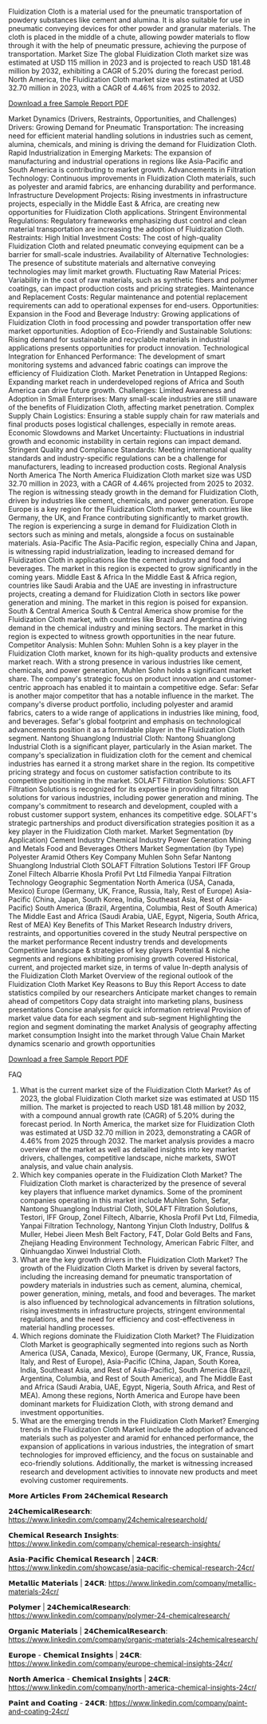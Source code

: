 Fluidization Cloth is a material used for the pneumatic transportation of powdery substances like cement and alumina. It is also suitable for use in pneumatic conveying devices for other powder and granular materials. The cloth is placed in the middle of a chute, allowing powder materials to flow through it with the help of pneumatic pressure, achieving the purpose of transportation.
Market Size
The global Fluidization Cloth market size was estimated at USD 115 million in 2023 and is projected to reach USD 181.48 million by 2032, exhibiting a CAGR of 5.20% during the forecast period.
North America, the Fluidization Cloth market size was estimated at USD 32.70 million in 2023, with a CAGR of 4.46% from 2025 to 2032.

[Download a free Sample Report PDF](https://www.google.com/url?q=https%3A%2F%2Fwww.24chemicalresearch.com%2Fdownload-sample%2F289574%2Fglobal-fluidization-cloth-forecast-market-2025-2032-169&sa=D)

Market Dynamics (Drivers, Restraints, Opportunities, and Challenges)
Drivers:
Growing Demand for Pneumatic Transportation: The increasing need for efficient material handling solutions in industries such as cement, alumina, chemicals, and mining is driving the demand for Fluidization Cloth.
Rapid Industrialization in Emerging Markets: The expansion of manufacturing and industrial operations in regions like Asia-Pacific and South America is contributing to market growth.
Advancements in Filtration Technology: Continuous improvements in Fluidization Cloth materials, such as polyester and aramid fabrics, are enhancing durability and performance.
Infrastructure Development Projects: Rising investments in infrastructure projects, especially in the Middle East & Africa, are creating new opportunities for Fluidization Cloth applications.
Stringent Environmental Regulations: Regulatory frameworks emphasizing dust control and clean material transportation are increasing the adoption of Fluidization Cloth.
Restraints:
High Initial Investment Costs: The cost of high-quality Fluidization Cloth and related pneumatic conveying equipment can be a barrier for small-scale industries.
Availability of Alternative Technologies: The presence of substitute materials and alternative conveying technologies may limit market growth.
Fluctuating Raw Material Prices: Variability in the cost of raw materials, such as synthetic fibers and polymer coatings, can impact production costs and pricing strategies.
Maintenance and Replacement Costs: Regular maintenance and potential replacement requirements can add to operational expenses for end-users.
Opportunities:
Expansion in the Food and Beverage Industry: Growing applications of Fluidization Cloth in food processing and powder transportation offer new market opportunities.
Adoption of Eco-Friendly and Sustainable Solutions: Rising demand for sustainable and recyclable materials in industrial applications presents opportunities for product innovation.
Technological Integration for Enhanced Performance: The development of smart monitoring systems and advanced fabric coatings can improve the efficiency of Fluidization Cloth.
Market Penetration in Untapped Regions: Expanding market reach in underdeveloped regions of Africa and South America can drive future growth.
Challenges:
Limited Awareness and Adoption in Small Enterprises: Many small-scale industries are still unaware of the benefits of Fluidization Cloth, affecting market penetration.
Complex Supply Chain Logistics: Ensuring a stable supply chain for raw materials and final products poses logistical challenges, especially in remote areas.
Economic Slowdowns and Market Uncertainty: Fluctuations in industrial growth and economic instability in certain regions can impact demand.
Stringent Quality and Compliance Standards: Meeting international quality standards and industry-specific regulations can be a challenge for manufacturers, leading to increased production costs.
Regional Analysis
North America
The North America Fluidization Cloth market size was USD 32.70 million in 2023, with a CAGR of 4.46% projected from 2025 to 2032. The region is witnessing steady growth in the demand for Fluidization Cloth, driven by industries like cement, chemicals, and power generation.
Europe
Europe is a key region for the Fluidization Cloth market, with countries like Germany, the UK, and France contributing significantly to market growth. The region is experiencing a surge in demand for Fluidization Cloth in sectors such as mining and metals, alongside a focus on sustainable materials.
Asia-Pacific
The Asia-Pacific region, especially China and Japan, is witnessing rapid industrialization, leading to increased demand for Fluidization Cloth in applications like the cement industry and food and beverages. The market in this region is expected to grow significantly in the coming years.
Middle East & Africa
In the Middle East & Africa region, countries like Saudi Arabia and the UAE are investing in infrastructure projects, creating a demand for Fluidization Cloth in sectors like power generation and mining. The market in this region is poised for expansion.
South & Central America
South & Central America show promise for the Fluidization Cloth market, with countries like Brazil and Argentina driving demand in the chemical industry and mining sectors. The market in this region is expected to witness growth opportunities in the near future.
Competitor Analysis:
Muhlen Sohn: Muhlen Sohn is a key player in the Fluidization Cloth market, known for its high-quality products and extensive market reach. With a strong presence in various industries like cement, chemicals, and power generation, Muhlen Sohn holds a significant market share. The company's strategic focus on product innovation and customer-centric approach has enabled it to maintain a competitive edge.
Sefar: Sefar is another major competitor that has a notable influence in the market. The company's diverse product portfolio, including polyester and aramid fabrics, caters to a wide range of applications in industries like mining, food, and beverages. Sefar's global footprint and emphasis on technological advancements position it as a formidable player in the Fluidization Cloth segment.
Nantong Shuanglong Industrial Cloth: Nantong Shuanglong Industrial Cloth is a significant player, particularly in the Asian market. The company's specialization in fluidization cloth for the cement and chemical industries has earned it a strong market share in the region. Its competitive pricing strategy and focus on customer satisfaction contribute to its competitive positioning in the market.
SOLAFT Filtration Solutions: SOLAFT Filtration Solutions is recognized for its expertise in providing filtration solutions for various industries, including power generation and mining. The company's commitment to research and development, coupled with a robust customer support system, enhances its competitive edge. SOLAFT's strategic partnerships and product diversification strategies position it as a key player in the Fluidization Cloth market.
Market Segmentation (by Application)
Cement Industry
Chemical Industry
Power Generation
Mining and Metals
Food and Beverages
Others
Market Segmentation (by Type)
Polyester
Aramid
Others
Key Company
Muhlen Sohn
Sefar
Nantong Shuanglong Industrial Cloth
SOLAFT Filtration Solutions
Testori
IFF Group
Zonel Filtech
Albarrie
Khosla Profil Pvt Ltd
Filmedia
Yanpai Filtration Technology
Geographic Segmentation
North America (USA, Canada, Mexico)
Europe (Germany, UK, France, Russia, Italy, Rest of Europe)
Asia-Pacific (China, Japan, South Korea, India, Southeast Asia, Rest of Asia-Pacific)
South America (Brazil, Argentina, Columbia, Rest of South America)
The Middle East and Africa (Saudi Arabia, UAE, Egypt, Nigeria, South Africa, Rest of MEA)
Key Benefits of This Market Research
Industry drivers, restraints, and opportunities covered in the study
Neutral perspective on the market performance
Recent industry trends and developments
Competitive landscape & strategies of key players
Potential & niche segments and regions exhibiting promising growth covered
Historical, current, and projected market size, in terms of value
In-depth analysis of the Fluidization Cloth Market
Overview of the regional outlook of the Fluidization Cloth Market
Key Reasons to Buy this Report
Access to date statistics compiled by our researchers
Anticipate market changes to remain ahead of competitors
Copy data straight into marketing plans, business presentations
Concise analysis for quick information retrieval
Provision of market value data for each segment and sub-segment
Highlighting the region and segment dominating the market
Analysis of geography affecting market consumption
Insight into the market through Value Chain
Market dynamics scenario and growth opportunities

[Download a free Sample Report PDF](https://www.google.com/url?q=https%3A%2F%2Fwww.24chemicalresearch.com%2Fdownload-sample%2F289574%2Fglobal-fluidization-cloth-forecast-market-2025-2032-169&sa=D)

FAQ 
01. What is the current market size of the Fluidization Cloth Market?
As of 2023, the global Fluidization Cloth market size was estimated at USD 115 million. The market is projected to reach USD 181.48 million by 2032, with a compound annual growth rate (CAGR) of 5.20% during the forecast period. In North America, the market size for Fluidization Cloth was estimated at USD 32.70 million in 2023, demonstrating a CAGR of 4.46% from 2025 through 2032. The market analysis provides a macro overview of the market as well as detailed insights into key market drivers, challenges, competitive landscape, niche markets, SWOT analysis, and value chain analysis.
02. Which key companies operate in the Fluidization Cloth Market?
The Fluidization Cloth market is characterized by the presence of several key players that influence market dynamics. Some of the prominent companies operating in this market include Muhlen Sohn, Sefar, Nantong Shuanglong Industrial Cloth, SOLAFT Filtration Solutions, Testori, IFF Group, Zonel Filtech, Albarrie, Khosla Profil Pvt Ltd, Filmedia, Yanpai Filtration Technology, Nantong Yinjun Cloth Industry, Dollfus & Muller, Hebei Jieen Mesh Belt Factory, F4T, Dolar Gold Belts and Fans, Zhejiang Heading Environment Technology, American Fabric Filter, and Qinhuangdao Xinwei Industrial Cloth.
03. What are the key growth drivers in the Fluidization Cloth Market?
The growth of the Fluidization Cloth Market is driven by several factors, including the increasing demand for pneumatic transportation of powdery materials in industries such as cement, alumina, chemical, power generation, mining, metals, and food and beverages. The market is also influenced by technological advancements in filtration solutions, rising investments in infrastructure projects, stringent environmental regulations, and the need for efficiency and cost-effectiveness in material handling processes.
04. Which regions dominate the Fluidization Cloth Market?
The Fluidization Cloth Market is geographically segmented into regions such as North America (USA, Canada, Mexico), Europe (Germany, UK, France, Russia, Italy, and Rest of Europe), Asia-Pacific (China, Japan, South Korea, India, Southeast Asia, and Rest of Asia-Pacific), South America (Brazil, Argentina, Columbia, and Rest of South America), and The Middle East and Africa (Saudi Arabia, UAE, Egypt, Nigeria, South Africa, and Rest of MEA). Among these regions, North America and Europe have been dominant markets for Fluidization Cloth, with strong demand and investment opportunities.
05. What are the emerging trends in the Fluidization Cloth Market?
Emerging trends in the Fluidization Cloth Market include the adoption of advanced materials such as polyester and aramid for enhanced performance, the expansion of applications in various industries, the integration of smart technologies for improved efficiency, and the focus on sustainable and eco-friendly solutions. Additionally, the market is witnessing increased research and development activities to innovate new products and meet evolving customer requirements.

𝗠𝗼𝗿𝗲 𝗔𝗿𝘁𝗶𝗰𝗹𝗲𝘀 𝗙𝗿𝗼𝗺 𝟮𝟰𝗖𝗵𝗲𝗺𝗶𝗰𝗮𝗹 𝗥𝗲𝘀𝗲𝗮𝗿𝗰𝗵

𝟮𝟰𝗖𝗵𝗲𝗺𝗶𝗰𝗮𝗹𝗥𝗲𝘀𝗲𝗮𝗿𝗰𝗵: https://www.linkedin.com/company/24chemicalresearchold/

𝗖𝗵𝗲𝗺𝗶𝗰𝗮𝗹 𝗥𝗲𝘀𝗲𝗮𝗿𝗰𝗵 𝗜𝗻𝘀𝗶𝗴𝗵𝘁𝘀: https://www.linkedin.com/company/chemical-research-insights/

𝗔𝘀𝗶𝗮-𝗣𝗮𝗰𝗶𝗳𝗶𝗰 𝗖𝗵𝗲𝗺𝗶𝗰𝗮𝗹 𝗥𝗲𝘀𝗲𝗮𝗿𝗰𝗵 | 𝟮𝟰𝗖𝗥: https://www.linkedin.com/showcase/asia-pacific-chemical-research-24cr/

𝗠𝗲𝘁𝗮𝗹𝗹𝗶𝗰 𝗠𝗮𝘁𝗲𝗿𝗶𝗮𝗹𝘀 | 𝟮𝟰𝗖𝗥: https://www.linkedin.com/company/metallic-materials-24cr/

𝗣𝗼𝗹𝘆𝗺𝗲𝗿 | 𝟮𝟰𝗖𝗵𝗲𝗺𝗶𝗰𝗮𝗹𝗥𝗲𝘀𝗲𝗮𝗿𝗰𝗵: https://www.linkedin.com/company/polymer-24-chemicalresearch/

𝗢𝗿𝗴𝗮𝗻𝗶𝗰 𝗠𝗮𝘁𝗲𝗿𝗶𝗮𝗹𝘀 | 𝟮𝟰𝗖𝗵𝗲𝗺𝗶𝗰𝗮𝗹𝗥𝗲𝘀𝗲𝗮𝗿𝗰𝗵: https://www.linkedin.com/company/organic-materials-24chemicalresearch/

𝗘𝘂𝗿𝗼𝗽𝗲 - 𝗖𝗵𝗲𝗺𝗶𝗰𝗮𝗹 𝗜𝗻𝘀𝗶𝗴𝗵𝘁𝘀 | 𝟮𝟰𝗖𝗥: https://www.linkedin.com/company/europe-chemical-insights-24cr/

𝗡𝗼𝗿𝘁𝗵 𝗔𝗺𝗲𝗿𝗶𝗰𝗮 - 𝗖𝗵𝗲𝗺𝗶𝗰𝗮𝗹 𝗜𝗻𝘀𝗶𝗴𝗵𝘁𝘀 | 𝟮𝟰𝗖𝗥: https://www.linkedin.com/company/north-america-chemical-insights-24cr/

𝗣𝗮𝗶𝗻𝘁 𝗮𝗻𝗱 𝗖𝗼𝗮𝘁𝗶𝗻𝗴 - 𝟮𝟰𝗖𝗥: https://www.linkedin.com/company/paint-and-coating-24cr/
